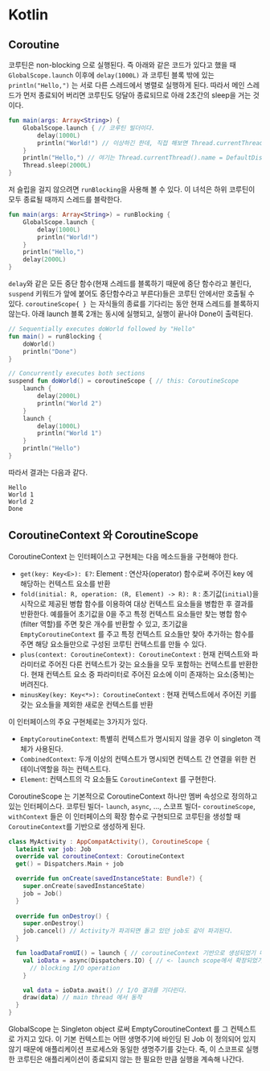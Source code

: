 # Kotlin

## Coroutine

코루틴은 non-blocking 으로 실행된다. 즉 아래와 같은 코드가 있다고 했을 때 `GlobalScope.launch` 이후에 `delay(1000L)` 과 코루틴 블록 밖에 있는 `println("Hello,")`
는 서로 다른 스레드에서 병렬로 실행하게 된다. 따라서 메인 스레드가 먼저 종료되어 버리면 코루틴도 덩달아 종료되므로 아래 2초간의 sleep을 거는 것이다.

```kotlin
fun main(args: Array<String>) {
    GlobalScope.launch { // 코루틴 빌더이다.
        delay(1000L)
        println("World!") // 이상하긴 한데, 직접 해보면 Thread.currentThread().name = main
    }
    println("Hello,") // 여기는 Thread.currentThread().name = DefaultDispatcher-worker-1 으로 나온다. 반대가 되어야 할 것 같은데..
    Thread.sleep(2000L)
}
```

저 슬립을 걸지 않으려면 `runBlocking`을 사용해 볼 수 있다. 이 녀석은 하위 코루틴이 모두 종료될 때까지 스레드를 블락한다.

```kotlin
fun main(args: Array<String>) = runBlocking {
    GlobalScope.launch {
        delay(1000L)
        println("World!")
    }
    println("Hello,")
    delay(2000L)
}
```

`delay`와 같은 모든 중단 함수(현재 스레드를 블록하기 때문에 중단 함수라고 불린다, `suspend` 키워드가 앞에 붙어도 중단함수라고 부른다)들은 코루틴 안에서만 호출될 수 있다.
`coroutineScope{ } `는 자식들의 종료를 기다리는 동안 현재 스레드를 블록하지 않는다. 아래 launch 블록 2개는 동시에 실행되고,
실행이 끝나야 Done이 출력된다.

```kotlin
// Sequentially executes doWorld followed by "Hello"
fun main() = runBlocking {
    doWorld()
    println("Done")
}

// Concurrently executes both sections
suspend fun doWorld() = coroutineScope { // this: CoroutineScope
    launch {
        delay(2000L)
        println("World 2")
    }
    launch {
        delay(1000L)
        println("World 1")
    }
    println("Hello")
}
```

따라서 결과는 다음과 같다.

```
Hello
World 1
World 2
Done
```

## CoroutineContext 와 CoroutineScope 

CoroutineContext 는 인터페이스고 구현체는 다음 메소드들을 구현해야 한다.

* `get(key: Key<E>): E?`: Element : 연산자(operator) 함수로써 주어진 key 에 해당하는 컨텍스트 요소를 반환
* `fold(initial: R, operation: (R, Element) -> R): R` : 초기값(`initial`)을 시작으로 제공된 병합 함수를 이용하여 대상 컨텍스트 요소들을 병합한 후 결과를 반환한다. 
  예를들어 초기값을 0을 주고 특정 컨텍스트 요소들만 찾는 병합 함수(filter 역할)를 주면 찾은 개수를 반환할 수 있고,
  초기값을 `EmptyCoroutineContext` 를 주고 특정 컨텍스트 요소들만 찾아 추가하는 함수를 주면 해당 요소들만으로 구성된 코루틴 컨텍스트를 만들 수 있다.
* `plus(context: CoroutineContext): CoroutineContext` : 현재 컨텍스트와 파라미터로 주어진 다른 컨텍스트가 갖는 요소들을 모두 포함하는 컨텍스트를 반환한다.
  현재 컨텍스트 요소 중 파라미터로 주어진 요소에 이미 존재하는 요소(중복)는 버려진다.
* `minusKey(key: Key<*>): CoroutineContext` : 현재 컨텍스트에서 주어진 키를 갖는 요소들을 제외한 새로운 컨텍스트를 반환

이 인터페이스의 주요 구현체로는 3가지가 있다.

* `EmptyCoroutineContext`: 특별히 컨텍스트가 명시되지 않을 경우 이 singleton 객체가 사용된다.
* `CombinedContext`: 두개 이상의 컨텍스트가 명시되면 컨텍스트 간 연결을 위한 컨테이너역할을 하는 컨텍스트다.
* `Element`: 컨텍스트의 각 요소들도 `CoroutineContext` 를 구현한다.

CoroutineScope 는 기본적으로 CoroutineContext 하나만 멤버 속성으로 정의하고 있는 인터페이스다.
코루틴 빌더- `launch`, `async`, ..., 스코프 빌더- `coroutineScope`, `withContext` 들은 이 인터페이스의 확장 함수로 구현되므로 코루틴을 생성할 때
`CoroutineContext`를 기반으로 생성하게 된다.

```kotlin
class MyActivity : AppCompatActivity(), CoroutineScope {
  lateinit var job: Job
  override val coroutineContext: CoroutineContext
  get() = Dispatchers.Main + job

  override fun onCreate(savedInstanceState: Bundle?) {
    super.onCreate(savedInstanceState)
    job = Job()
  }
  
  override fun onDestroy() {
    super.onDestroy()
    job.cancel() // Activity가 파괴되면 돌고 있던 job도 같이 파괴된다.
  }

  fun loadDataFromUI() = launch { // coroutineContext 기반으로 생성되었기 때문에 main thread 에서 동작한다.
    val ioData = async(Dispatchers.IO) { // <- launch scope에서 확장되었기 때문에, IO dispatcher 에서 동작한다.
      // blocking I/O operation
    }

    val data = ioData.await() // I/O 결과를 기다린다.
    draw(data) // main thread 에서 동작
  }
}
```

GlobalScope 는 Singleton object 로써 EmptyCoroutineContext 를 그 컨텍스트로 가지고 있다.
이 기본 컨텍스트는 어떤 생명주기에 바인딩 된 Job 이 정의되어 있지 않기 때문에 애플리케이션 프로세스와 동일한 생명주기를 갖는다. 즉, 이 스코프로 실행한 코루틴은
애플리케이션이 종료되지 않는 한 필요한 만큼 실행을 계속해 나간다.
